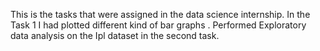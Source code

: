 This is the tasks that were assigned in the data science internship.
In the Task 1  I had plotted different kind of bar graphs .
Performed Exploratory data analysis on the Ipl dataset in the second task.
